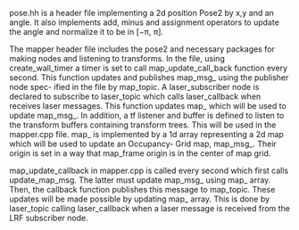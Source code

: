 pose.hh is a header file implementing a 2d position Pose2 by x,y and an angle. It also implements
add, minus and assignment operators to update the angle and normalize it to be in [−π, π].

The mapper header file includes the pose2 and necessary packages for making nodes and listening
to transforms. In the file, using create_wall_timer a timer is set to call map_update_call_back
function every second. This function updates and publishes map_msg_ using the publisher node spec-
ified in the file by map_topic. A laser_subscriber node is declared to subscribe to laser_topic
which calls laser_callback when receives laser messages. This function updates map_ which will be
used to update map_msg_.
In addition, a tf listener and buffer is defined to listen to the transform buffers containing transform
trees. This will be used in the mapper.cpp file.
map_ is implemented by a 1d array representing a 2d map which will be used to update an Occupancy-
Grid map, map_msg_. Their origin is set in a way that map_frame origin is in the center of map grid.

map_update_callback in mapper.cpp is called every second which first calls update_map_msg. The latter must
update map_msg_ using map_ array. Then, the callback function publishes this message to map_topic.
These updates will be made possible by updating map_ array. This is done by laser_topic calling
laser_callback when a laser message is received from the LRF subscriber node.
